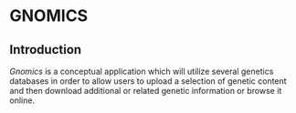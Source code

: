 # GNOMICS

## Introduction
*Gnomics* is a conceptual application which will utilize several genetics databases in order to allow users to upload a selection of genetic content and then download additional or related genetic information or browse it online.
